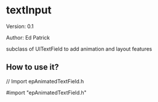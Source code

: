 textInput
=========

Version: 0.1

Author: Ed Patrick


subclass of UITextField to add animation and layout features




## How to use it?


  // Import epAnimatedTextField.h

  #import "epAnimatedTextField.h"

